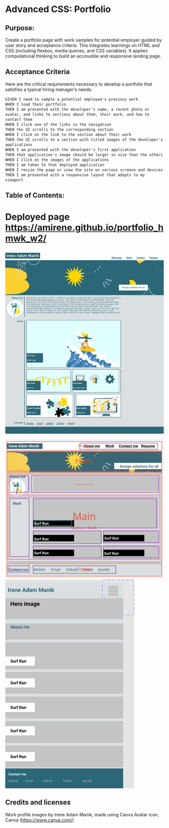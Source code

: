 # Advanced CSS: Portfolio

## Purpose: 
Create a portfolio page with work samples for potential employer guided by user story and acceptance criteria. This integrates learnings on HTML and CSS (including flexbox, media queries, and CSS variables). It applies computational thinking to build an accessible and responsive landing page.  

## Acceptance Criteria
Here are the critical requirements necessary to develop a portfolio that satisfies a typical hiring manager’s needs:

```
GIVEN I need to sample a potential employee's previous work
WHEN I load their portfolio
THEN I am presented with the developer's name, a recent photo or avatar, and links to sections about them, their work, and how to contact them
WHEN I click one of the links in the navigation
THEN the UI scrolls to the corresponding section
WHEN I click on the link to the section about their work
THEN the UI scrolls to a section with titled images of the developer's applications
WHEN I am presented with the developer's first application
THEN that application's image should be larger in size than the others
WHEN I click on the images of the applications
THEN I am taken to that deployed application
WHEN I resize the page or view the site on various screens and devices
THEN I am presented with a responsive layout that adapts to my viewport
```

## Table of Contents:
# Deployed page https://amirene.github.io/portfolio_hmwk_w2/
 ![ScreenShot of landing page](/assets/images/browser_screen_shot.png)

 ![Wireframe_desktop](/assets/images/wireframe1.png)
 ![Wireframe_mobile](/assets/images/wireframe_mobile.jpg)

## Credits and licenses

Work profile images by Irene Adam Manik, made using Canva
Avatar icon, Canva (https://www.canva.com/)